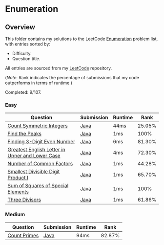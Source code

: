 # Enumeration

## Overview
This folder contains my solutions to the LeetCode [Enumeration](https://leetcode.com/problem-list/enumeration/) problem list,
with entries sorted by:
- Difficulty.
- Question title.

All entries are sourced from my [LeetCode](https://github.com/shumarb/leetcode) repository.

(*Note*: Rank indicates the percentage of submissions that my code outperforms in terms of runtime.)

Completed: 9/107.

### Easy
| Question                                                                                                                                      | Submission                                                                                                           | Runtime | Rank   |
|-----------------------------------------------------------------------------------------------------------------------------------------------|----------------------------------------------------------------------------------------------------------------------|---------|--------|
| [Count Symmetric Integers](https://leetcode.com/problems/count-symmetric-integers/description/)                                               | [Java](https://github.com/shumarb/leetcode/blob/main/submissions/java/CountSymmetricIntegers.java)                   | 44ms    | 25.05% |
| [Find the Peaks](https://leetcode.com/problems/find-the-peaks/description/)                                                                   | [Java](https://github.com/shumarb/leetcode/blob/main/submissions/java/FindThePeaks.java)                             | 1ms     | 100%   |
| [Finding 3-Digit Even Number](https://leetcode.com/problems/finding-3-digit-even-numbers/description/)                                        | [Java](https://github.com/shumarb/leetcode/blob/main/submissions/java/Finding3DigitEvenNumber.java)                  | 6ms     | 81.30% |
| [Greatest English Letter in Upper and Lower Case](https://leetcode.com/problems/greatest-english-letter-in-upper-and-lower-case/description/) | [Java](https://github.com/shumarb/leetcode/blob/main/submissions/java/GreatestEnglishLetterInUpperAndLowerCase.java) | 4ms     | 72.30% |
| [Number of Common Factors](https://leetcode.com/problems/number-of-common-factors/description/)                                               | [Java](https://github.com/shumarb/leetcode/blob/main/submissions/java/NumberOfCommonFactors.java)                    | 1ms     | 44.28% |
| [Smallest Divisible Digit Product I](https://leetcode.com/problems/smallest-divisible-digit-product-i/description/)                           | [Java](https://github.com/shumarb/leetcode/blob/main/submissions/java/SmallestDivisibleDigitProductOne.java)         | 1ms     | 65.70% |
| [Sum of Squares of Special Elements](https://leetcode.com/problems/sum-of-squares-of-elements/description/)                                   | [Java](https://github.com/shumarb/leetcode/blob/main/submissions/java/SumOfSquaresOfSpecialElements.java)            | 1ms     | 100%   |
| [Three Divisors](https://leetcode.com/problems/three-divisors/description/)                                                                   | [Java](https://github.com/shumarb/leetcode/blob/main/submissions/java/ThreeDivisors.java)                            | 1ms     | 61.86% |

### Medium
| Question                                                                | Submission                                                                              | Runtime | Rank   |
|-------------------------------------------------------------------------|-----------------------------------------------------------------------------------------|---------|--------|
| [Count Primes](https://leetcode.com/problems/count-primes/description/) | [Java](https://github.com/shumarb/leetcode/blob/main/submissions/java/CountPrimes.java) | 94ms    | 82.87% |
